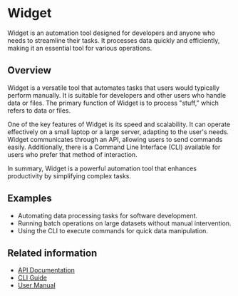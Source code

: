 # Widget
<!-- topic-type: concept -->
Widget is an automation tool designed for developers and anyone who needs to streamline their tasks. It processes data quickly and efficiently, making it an essential tool for various operations.

## Overview

Widget is a versatile tool that automates tasks that users would typically perform manually. It is suitable for developers and other users who handle data or files. The primary function of Widget is to process "stuff," which refers to data or files.

One of the key features of Widget is its speed and scalability. It can operate effectively on a small laptop or a large server, adapting to the user's needs. Widget communicates through an API, allowing users to send commands easily. Additionally, there is a Command Line Interface (CLI) available for users who prefer that method of interaction.

In summary, Widget is a powerful automation tool that enhances productivity by simplifying complex tasks.

## Examples

- Automating data processing tasks for software development.
- Running batch operations on large datasets without manual intervention.
- Using the CLI to execute commands for quick data manipulation.

## Related information

- [API Documentation](https://example.com/api-documentation)
- [CLI Guide](https://example.com/cli-guide)
- [User Manual](https://example.com/user-manual)
